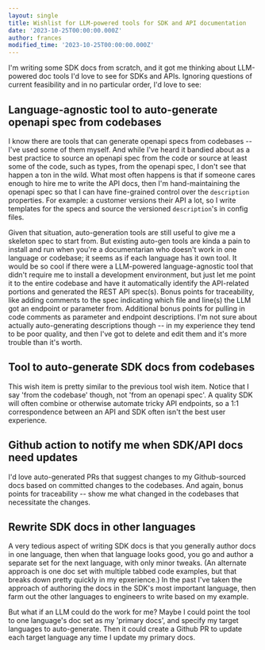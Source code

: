 ```yaml
---
layout: single
title: Wishlist for LLM-powered tools for SDK and API documentation
date: '2023-10-25T00:00:00.000Z'
author: frances
modified_time: '2023-10-25T00:00:00.000Z'
---
```


I'm writing some SDK docs from scratch, and it got me thinking about LLM-powered doc tools I'd love to see for SDKs and APIs. Ignoring questions of current feasibility and in no particular order, I'd love to see:

## Language-agnostic tool to auto-generate openapi spec from codebases

I know there are tools that can generate openapi specs from codebases -- I've used some of them myself. And while I've heard it bandied about as a best practice to source an openapi spec from the code or source at least some of the code, such as types, from the openapi spec, I don't see that happen a ton in the wild. What most often happens is that if someone cares enough to hire me to write the API docs, then I'm hand-maintaining the openapi spec so that I can have fine-grained control over the `description` properties. For example: a customer versions their API a lot, so I write templates for the specs and source the versioned `description`'s in config files.

Given that situation, auto-generation tools are still useful to give me a skeleton spec to start from. But existing auto-gen tools are kinda a pain to install and run when you're a documentarian who doesn't work in one language or codebase; it seems as if each language has it own tool. It would be so cool if there were a LLM-powered language-agnostic tool that didn't require me to install a development environment, but just let me point it to the entire codebase and have it automatically identify the API-related portions and generated the REST API spec(s). Bonus points for traceability, like adding comments to the spec indicating which file and line(s) the LLM got an endpoint or parameter from. Additional bonus points for pulling in code comments as parameter and endpoint descriptions. I'm not sure about actually auto-generating descriptions though -- in my experience they tend to be poor quality, and then I've got to delete and edit them and it's more trouble than it's worth.



## Tool to auto-generate SDK docs from codebases

This wish item is pretty similar to the previous tool wish item. Notice that I say 'from the codebase' though, not 'from an openapi spec'.  A quality SDK will often combine or otherwise automate tricky API endpoints, so a 1:1 correspondence between an API and SDK often isn't the best user experience.

## Github action to notify me when SDK/API docs need updates

I'd love auto-generated PRs that suggest changes to my Github-sourced docs based on committed changes to the codebases. And again, bonus points for traceability -- show me what changed in the codebases that necessitate the changes.

## Rewrite SDK docs in other languages

A very tedious aspect of writing SDK docs is that you generally author docs in one language, then when that language looks good, you go and author a separate set for the next language, with only minor tweaks. (An alternate approach is one doc set with multiple tabbed code examples, but that breaks down pretty quickly in my epxerience.) In the past I've taken the approach of authoring the docs in the SDK's most important language, then farm out the other languages to engineers to write based on my example.

But what if an LLM could do the work for me? Maybe I could point the tool to one language's doc set as my 'primary docs', and specify my target languages to auto-generate. Then it could create a Github PR to update each target language any time I update my primary docs.
